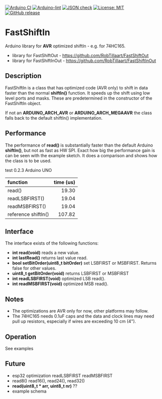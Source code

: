 
[![Arduino CI](https://github.com/RobTillaart/FastShiftIn/workflows/Arduino%20CI/badge.svg)](https://github.com/marketplace/actions/arduino_ci)
[![Arduino-lint](https://github.com/RobTillaart/FastShiftIn/actions/workflows/arduino-lint.yml/badge.svg)](https://github.com/RobTillaart/FastShiftIn/actions/workflows/arduino-lint.yml)
[![JSON check](https://github.com/RobTillaart/FastShiftIn/actions/workflows/jsoncheck.yml/badge.svg)](https://github.com/RobTillaart/FastShiftIn/actions/workflows/jsoncheck.yml)
[![License: MIT](https://img.shields.io/badge/license-MIT-green.svg)](https://github.com/RobTillaart/FastShiftIn/blob/master/LICENSE)
[![GitHub release](https://img.shields.io/github/release/RobTillaart/FastShiftIn.svg?maxAge=3600)](https://github.com/RobTillaart/FastShiftIn/releases)


# FastShiftIn

Arduino library for **AVR** optimized shiftIn - e.g. for 74HC165.

- library for FastShiftOut - https://github.com/RobTillaart/FastShiftOut
- library for FastShiftInOut - https://github.com/RobTillaart/FastShiftInOut


## Description

FastShiftIn is a class that has optimized code (AVR only) to shift in data faster 
than the normal **shiftIn()** function.
It speeds up the shift using low level ports and masks. These are predetermined
in the constructor of the FastShiftIn object.

If not an **ARDUINO_ARCH_AVR** or **ARDUINO_ARCH_MEGAAVR** the class falls back 
to the default shiftIn() implementation.


## Performance

The performance of **read()** is substantially faster than the default Arduino 
**shiftIn()**, but not as fast as HW SPI. 
Exact how big the performance gain is can be seen with the example sketch.
It does a comparison and shows how the class is to be used.

test 0.2.3  Arduino UNO

|  function            | time (us) |
|:---------------------|----------:|
|  read()              |    19.30  |
|  readLSBFIRST()      |    19.04  |
|  readMSBFIRST()      |    19.04  |
|  reference shiftIn() |   107.82  |


## Interface

The interface exists of the following functions:

- **int read(void)** reads a new value.
- **int lastRead()** returns last value read.
- **bool setBitOrder(uint8_t bitOrder)** set LSBFIRST or MSBFIRST. Returns false for other values.
- **uint8_t getBitOrder(void)** returns LSBFIRST or MSBFIRST
- **int readLSBFIRST(void)**  optimized LSB read().
- **int readMSBFIRST(void)**  optimized MSB read().


## Notes

- The optimizations are AVR only for now, other platforms may follow.
- The 74HC165 needs 0.1uF caps and the data and clock lines may need  
pull up resistors, especially if wires are exceeding 10 cm (4").


## Operation

See examples


## Future

- esp32 optimization readLSBFIRST readMSBFIRST
- read8() read16(), read24(), read32() 
- **read(uint8_t \* arr, uint8_t nr)** ??
- example schema

